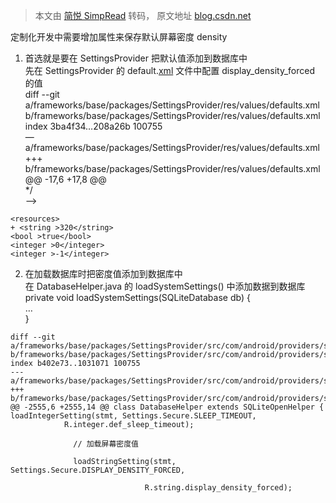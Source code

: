 > 本文由 [简悦 SimpRead](http://ksria.com/simpread/) 转码， 原文地址 [blog.csdn.net](https://blog.csdn.net/baidu_41666295/article/details/124617371)

定制化开发中需要增加属性来保存默认屏幕密度 density

1. 首选就是要在 SettingsProvider 把默认值添加到数据库中  
先在 SettingsProvider 的 default.[xml](https://so.csdn.net/so/search?q=xml&spm=1001.2101.3001.7020) 文件中配置 display_density_forced 的值  
diff --git a/frameworks/base/packages/SettingsProvider/res/values/defaults.xml b/frameworks/base/packages/SettingsProvider/res/values/defaults.xml  
index 3ba4f34…208a26b 100755  
— a/frameworks/base/packages/SettingsProvider/res/values/defaults.xml  
+++ b/frameworks/base/packages/SettingsProvider/res/values/defaults.xml  
@@ -17,6 +17,8 @@  
*/  
–>

```
<resources>
+ <string >320</string>
<bool >true</bool>
<integer >0</integer>
<integer >-1</integer>

```

2. 在加载数据库时把密度值添加到数据库中  
在 DatabaseHelper.java 的 loadSystemSettings() 中添加数据到数据库  
private void loadSystemSettings(SQLiteDatabase db) {  
…  
}

```
diff --git a/frameworks/base/packages/SettingsProvider/src/com/android/providers/settings/DatabaseHelper.java b/frameworks/base/packages/SettingsProvider/src/com/android/providers/settings/DatabaseHelper.java
index b402e73..1031071 100755
--- a/frameworks/base/packages/SettingsProvider/src/com/android/providers/settings/DatabaseHelper.java
+++ b/frameworks/base/packages/SettingsProvider/src/com/android/providers/settings/DatabaseHelper.java
@@ -2555,6 +2555,14 @@ class DatabaseHelper extends SQLiteOpenHelper {    loadIntegerSetting(stmt, Settings.Secure.SLEEP_TIMEOUT,
            R.integer.def_sleep_timeout);

              // 加载屏幕密度值

              loadStringSetting(stmt, Settings.Secure.DISPLAY_DENSITY_FORCED,

                              R.string.display_density_forced);

```